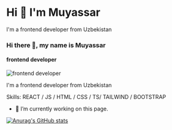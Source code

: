 # Hi 👋 I'm Muyassar
I'm a frontend developer from Uzbekistan

### Hi there 👋, my name is Muyassar
#### frontend developer
![frontend developer](https://arturssmirnovs.github.io/github-profile-readme-generator/images/banner.png)

I'm a frontend developer from Uzbekistan

Skills:  REACT / JS / HTML / CSS / TS/ TAILWIND / BOOTSTRAP

- 🔭 I’m currently working on this page. 





[![Anurag's GitHub stats](https://github-readme-stats.vercel.app/api?username=muyassard)](https://github.com/anuraghazra/github-readme-stats)
